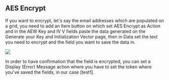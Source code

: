 ## AES Encrypt

If you want to encrypt, let's say the email addresses which are populated on a grid, you need to add an Item button on which set AES Encrypt as Action and in the AEW Key and IV V fields paste the data generated on the Generate your Key and Initialization Vector page, then in Data set the text you need to encrypt and the field you want to save the data in.

![](//static.dnnsharp.com/documentation/AESEncrypt.png)

In order to have confirmation that the field is encrypted, you can set a Display \(Error\) Message action where you have to set the token where you've saved the fields, in our case \[test1\].

